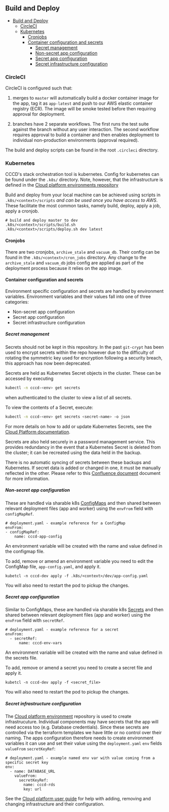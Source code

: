 ## Build and Deploy

- [Build and Deploy](#build-and-deploy)
  - [CircleCI](#circleci)
  - [Kubernetes](#kubernetes)
    - [Cronjobs](#cronjobs)
    - [Container configuration and secrets](#container-configuration-and-secrets)
      - [Secret management](#secret-management)
      - [Non-secret app configuration](#non-secret-app-configuration)
      - [Secret app configuration](#secret-app-configuration)
      - [Secret infrastructure configuration](#secret-infrastructure-configuration)

### CircleCI

CircleCI is configured such that:

1. merges to `master` will automatically build a docker container image for the app, tag it as `app-latest` and push to our AWS elastic container registry (ECR). The image will be smoke tested before then requiring approval for deployment.

2. branches have 2 separate workflows. The first runs the test suite against the branch without any user interaction. The second workflow requires approval to build a container and then enables deployment to individual non-production environments (approval required).

The build and deploy scripts can be found in the root `.circleci` directory.

### Kubernetes

CCCD's stack orchestration tool is kubernetes. Config for kubernetes can be found under the `.k8s/` directory. Note, however, that the infrastructure is defined in the [Cloud platform environments repository](https://github.com/ministryofjustice/cloud-platform-environments)

Build and deploy from your local machine can be achieved using scripts in `.k8s/<context>/scripts` *and can be used once you have access to AWS*. These facilitate the most common tasks, namely build, deploy, apply a job, apply a cronjob.


```
# build and deploy master to dev
.k8s/<context>/scripts/build.sh
.k8s/<context>/scripts/deploy.sh dev latest
```

#### Cronjobs

There are two cronjobs, `archive_stale` and `vacuum_db`. Their config can be found in the `.k8s/<context>/cron_jobs` directory. Any change to the `archive_stale` and `vacuum_db` jobs config are applied as part of the deployment process because it relies on the app image.

#### Container configuration and secrets

Environment specific configuration and secrets are handled by environment variables. Environment variables and their values fall into one of three categories:

- Non-secret app configuration
- Secret app configuration
- Secret infrastructure configuration


##### Secret management

Secrets should not be kept in this repository. In the past `git-crypt` has been used to encrypt secrets within the repo however due to the difficulty of rotating the symmetric key used for encryption following a security breach, this approach has now been deprecated.

Secrets are held as Kubernetes Secret objects in the cluster. These can be accessed by executing

```bash
kubectl -n cccd-<env> get secrets
```

when authenticated to the cluster to view a list of all secrets.

To view the contents of a Secret, execute:

```bash
kubectl -n cccd-<env> get secrets <secret-name> -o json
```

For more details on how to add or update Kubernetes Secrets, see the [Cloud Platform documentation](https://user-guide.cloud-platform.service.justice.gov.uk/documentation/deploying-an-app/add-secrets-to-deployment.html#adding-a-secret-to-an-application).

Secrets are also held securely in a password management service. This provides redundancy in the event that a Kubernetes Secret is deleted from the cluster; it can be recreated using the data held in the backup.

There is no automatic syncing of secrets between these backups and Kubernetes. If secret data is added or changed in one, it must be manually reflected in the other. Please refer to this [Confluence document](https://dsdmoj.atlassian.net/wiki/spaces/CFP/pages/4273504650/Secrets+Strategy+Post+Git-Crypt#Where-We-Are-Storing-Secrets-Now) document for more information.


##### Non-secret app configuration
These are handled via sharable k8s [ConfigMaps](https://kubernetes.io/docs/concepts/configuration/configmap/) and then shared between relevant deployment files (app and worker) using the `envFrom` field with `configMapRef`.


```
# deployment.yaml - example reference for a ConfigMap
envFrom:
- configMapRef:
    name: cccd-app-config
```
An environment variable will be created with the name and value defined in the configmap file.

To add, remove or amend an environment variable you need to edit the ConfigMap file, `app-config.yaml`, and apply it.

```
kubetcl -n cccd-dev apply -f .k8s/<context>/dev/app-config.yaml
```

You will also need to restart the pod to pickup the changes.


##### Secret app configuration
Similar to ConfigMaps, these are handled via sharable k8s [Secrets](https://kubernetes.io/docs/concepts/configuration/secret/) and then shared between relevant deployment files (app and worker) using the `envFrom` field with `secretRef`.

```
# deployment.yaml - example reference for a secret
envFrom:
  - secretRef:
      name: cccd-env-vars
```
An environment variable will be created with the name and value defined in the secrets file.

To add, remove or amend a secret you need to create a secret file and apply it.

```
kubetcl -n cccd-dev apply -f <secret_file>
```

You will also need to restart the pod to pickup the changes.

##### Secret infrastructure configuration
The [Cloud platform environment](https://github.com/ministryofjustice/cloud-platform-environments) repository is used to create infrastrucuture. Individual components may have secrets that the app will need access too (e.g. Database credentials). Since these secrets are controlled via the terraform templates we have little or no control over their naming. The apps configuration therefore needs to create environment variables it can use and set their value using the `deployment.yaml` `env` fields `valueFrom` `secretKeyRef`:

```
# deployment.yaml - example named env var with value coming from a specific secret key
env:
  - name: DATABASE_URL
    valueFrom:
      secretKeyRef:
        name: cccd-rds
        key: url
```

See the [Cloud platform user guide](https://user-guide.cloud-platform.service.justice.gov.uk/#cloud-platform-user-guide) for help with adding, removing and changing infrastructure and their configuration.
